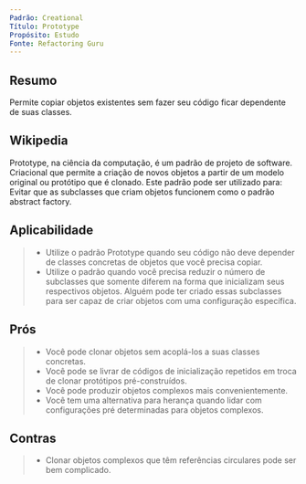 ```yaml
---
Padrão: Creational
Título: Prototype
Propósito: Estudo
Fonte: Refactoring Guru
---
```


## Resumo

Permite copiar objetos existentes sem fazer seu código ficar dependente de suas classes.


## Wikipedia

Prototype, na ciência da computação, é um padrão de projeto de software. Criacional que permite a criação de novos objetos a partir de um modelo original 
ou protótipo que é clonado. Este padrão pode ser utilizado para: Evitar que as subclasses que criam objetos funcionem como o padrão abstract factory.


## Aplicabilidade

> * Utilize o padrão Prototype quando seu código não deve depender de classes concretas de objetos que você precisa copiar.
> * Utilize o padrão quando você precisa reduzir o número de subclasses que somente diferem na forma que inicializam seus respectivos objetos. Alguém pode 
> ter criado essas subclasses para ser capaz de criar objetos com uma configuração específica.


## Prós

> * Você pode clonar objetos sem acoplá-los a suas classes concretas.
> * Você pode se livrar de códigos de inicialização repetidos em troca de clonar protótipos pré-construídos.
> * Você pode produzir objetos complexos mais convenientemente.
> * Você tem uma alternativa para herança quando lidar com configurações pré determinadas para objetos complexos.


## Contras
> * Clonar objetos complexos que têm referências circulares pode ser bem complicado.
